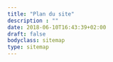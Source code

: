 ```yaml
---
title: "Plan du site"
description : ""
date: 2018-06-10T16:43:39+02:00
draft: false
bodyclass: sitemap
type: sitemap
---
```

